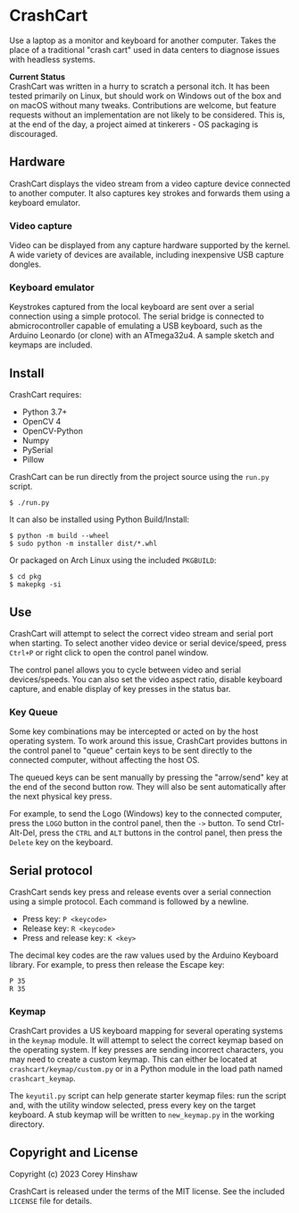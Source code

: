 # CrashCart

Use a laptop as a monitor and keyboard for another computer. Takes the place of
a traditional "crash cart" used in data centers to diagnose issues with headless
systems.

**Current Status**  
CrashCart was written in a hurry to scratch a personal itch. It has been tested
primarily on Linux, but should work on Windows out of the box and on macOS
without many tweaks. Contributions are welcome, but feature requests without
an implementation are not likely to be considered. This is, at the end of the
day, a project aimed at tinkerers - OS packaging is discouraged.

## Hardware

CrashCart displays the video stream from a video capture device connected to
another computer. It also captures key strokes and forwards them using a
keyboard emulator. 

### Video capture

Video can be displayed from any capture hardware supported by the kernel. A wide
variety of devices are available, including inexpensive USB capture dongles.

### Keyboard emulator

Keystrokes captured from the local keyboard are sent over a serial connection
using a simple protocol. The serial bridge is connected to abmicrocontroller
capable of emulating a USB keyboard, such as the Arduino Leonardo (or clone)
with an ATmega32u4. A sample sketch and keymaps are included.

## Install

CrashCart requires:

  * Python 3.7+
  * OpenCV 4
  * OpenCV-Python
  * Numpy
  * PySerial
  * Pillow

CrashCart can be run directly from the project source using the `run.py` script.

    $ ./run.py

It can also be installed using Python Build/Install:

    $ python -m build --wheel
    $ sudo python -m installer dist/*.whl

Or packaged on Arch Linux using the included `PKGBUILD`:

    $ cd pkg
    $ makepkg -si

## Use

CrashCart will attempt to select the correct video stream and serial port
when starting. To select another video device or serial device/speed, press
`Ctrl+P` or right click to open the control panel window.

The control panel allows you to cycle between video and serial devices/speeds.
You can also set the video aspect ratio, disable keyboard capture, and enable
display of key presses in the status bar.

### Key Queue

Some key combinations may be intercepted or acted on by the host operating
system. To work around this issue, CrashCart provides buttons in the control
panel to "queue" certain keys to be sent directly to the connected computer,
without affecting the host OS.

The queued keys can be sent manually by pressing the "arrow/send" key at the
end of the second button row. They will also be sent automatically after the
next physical key press.

For example, to send the Logo (Windows) key to the connected computer, press
the `LOGO` button in the control panel, then the `->` button. To send
Ctrl-Alt-Del, press the `CTRL` and `ALT` buttons in the control panel, then
press the `Delete` key on the keyboard.

## Serial protocol

CrashCart sends key press and release events over a serial connection using a
simple protocol. Each command is followed by a newline.

  * Press key: `P <keycode>`
  * Release key: `R <keycode>`
  * Press and release key: `K <key>`

The decimal key codes are the raw values used by the Arduino Keyboard library.
For example, to press then release the Escape key:

    P 35
    R 35

### Keymap

CrashCart provides a US keyboard mapping for several operating systems in the
`keymap` module. It will attempt to select the correct keymap based on the
operating system. If key presses are sending incorrect characters, you may need
to create a custom keymap. This can either be located at
`crashcart/keymap/custom.py` or in a Python module in the load path named
`crashcart_keymap`. 

The `keyutil.py` script can help generate starter keymap files: run the script
and, with the utility window selected, press every key on the target keyboard.
A stub keymap will be written to `new_keymap.py` in the working directory.

## Copyright and License

Copyright (c) 2023 Corey Hinshaw  

CrashCart is released under the terms of the MIT license. See the included
`LICENSE` file for details.
